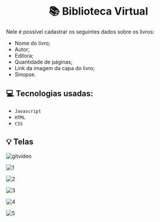 <h1 align="center">
  📚 Biblioteca Virtual
</h1>

Nele é possível cadastrar os seguintes dados sobre os livros:
- Nome do livro;
- Autor;
- Editora;
- Quantidade de páginas;
- Link da imagem da capa do livro;
- Sinopse.


## :computer: Tecnologias usadas:

- `Javascript`
- `HTML`
- `CSS`


## :bulb: Telas

![gitvideo](https://user-images.githubusercontent.com/23708544/92531192-35863400-f204-11ea-8909-31365df45f68.gif)

![1](https://user-images.githubusercontent.com/23708544/92529951-d58e8e00-f201-11ea-8bf6-8d1a5e1e8683.png)

![2](https://user-images.githubusercontent.com/23708544/92529954-d6272480-f201-11ea-88b0-10ee1f3279d3.png)

![3](https://user-images.githubusercontent.com/23708544/92529959-d9221500-f201-11ea-9e6d-1a0fdf526c81.png)

![4](https://user-images.githubusercontent.com/23708544/92529997-e9d28b00-f201-11ea-994f-0b6fe357ad60.png)

![5](https://user-images.githubusercontent.com/23708544/92530000-eb9c4e80-f201-11ea-863a-f462faff6b61.png)
